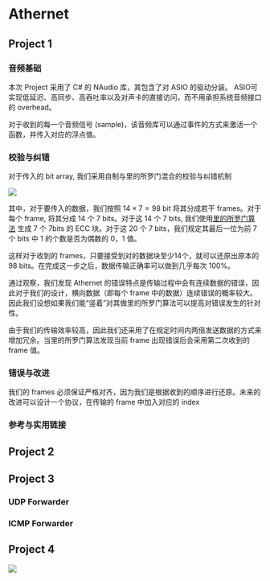# Athernet

## Project 1

### 音频基础
本次 Project 采用了 C# 的 NAudio 库，其包含了对 ASIO 的驱动分装。 ASIO可实现低延迟、高同步、高吞吐率以及对声卡的直接访问，而不用承担系统音频接口的 overhead。

对于收到的每一个音频信号 (sample)，该音频库可以通过事件的方式来激活一个函数，并传入对应的浮点值。

### 校验与纠错
对于传入的 bit array, 我们采用自制与里的所罗门混合的校验与纠错机制

![](https://i.imgur.com/puMnb6i.png)

其中，对于要传入的数据，我们按照 $14 \times 7=98$ bit 将其分成若干 frames。对于每个 frame, 将其分成 14 个 7 bits。对于这 14 个 7 bits, 我们使用[里的所罗门算法](https://zh.wikipedia.org/zh-hans/%E9%87%8C%E5%BE%B7-%E6%89%80%E7%BD%97%E9%97%A8%E7%A0%81) 生成 7 个 7bits 的 ECC 块。对于这 20 个 7 bits，我们规定其最后一位为前 7 个 bits 中 1 的个数是否为偶数的 0，1 值。

这样对于收到的 frames，只要接受到对的数据块至少14个，就可以还原出原本的 98 bits。在完成这一步之后，数据传输正确率可以做到几乎每次 100%。

通过观察，我们发现 Athernet 的错误特点是传输过程中会有连续数据的错误，因此对于我们的设计，横向数据（即每个 frame 中的数据）连续错误的概率较大。因此我们设想如果我们能“竖着”对其做里的所罗门算法可以提高对错误发生的针对性。

由于我们的传输效率较高，因此我们还采用了在规定时间内两倍发送数据的方式来增加冗余。当里的所罗门算法发现当前 frame 出现错误后会采用第二次收到的 frame 值。

### 错误与改进

我们的 frames 必须保证严格对齐，因为我们是根据收到的顺序进行还原。未来的改进可以设计一个协议，在传输的 frame 中加入对应的 index 

### 参考与实用链接

## Project 2

## Project 3

### UDP Forwarder

### ICMP Forwarder
 
## Project 4
![](https://i.imgur.com/At4tupm.png)
